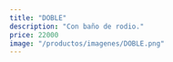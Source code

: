 ```yaml
---
title: "DOBLE"
description: "Con baño de rodio."
price: 22000
image: "/productos/imagenes/DOBLE.png"
---
```


